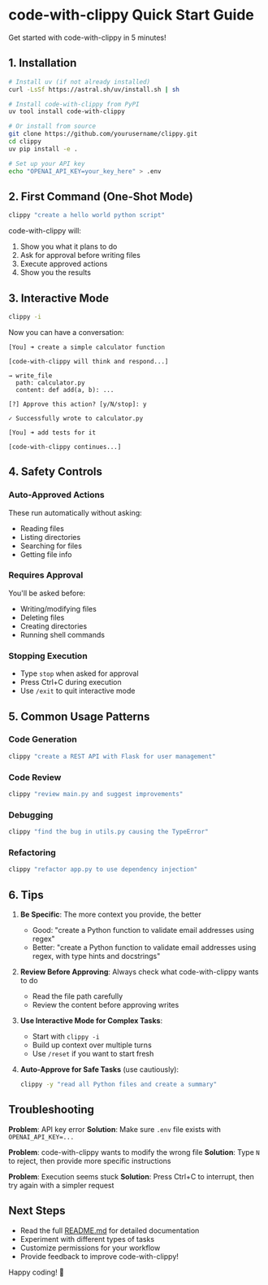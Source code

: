 # code-with-clippy Quick Start Guide

Get started with code-with-clippy in 5 minutes!

## 1. Installation

```bash
# Install uv (if not already installed)
curl -LsSf https://astral.sh/uv/install.sh | sh

# Install code-with-clippy from PyPI
uv tool install code-with-clippy

# Or install from source
git clone https://github.com/yourusername/clippy.git
cd clippy
uv pip install -e .

# Set up your API key
echo "OPENAI_API_KEY=your_key_here" > .env
```

## 2. First Command (One-Shot Mode)

```bash
clippy "create a hello world python script"
```

code-with-clippy will:

1. Show you what it plans to do
2. Ask for approval before writing files
3. Execute approved actions
4. Show you the results

## 3. Interactive Mode

```bash
clippy -i
```

Now you can have a conversation:

```
[You] ➜ create a simple calculator function

[code-with-clippy will think and respond...]

→ write_file
  path: calculator.py
  content: def add(a, b): ...

[?] Approve this action? [y/N/stop]: y

✓ Successfully wrote to calculator.py

[You] ➜ add tests for it

[code-with-clippy continues...]
```

## 4. Safety Controls

### Auto-Approved Actions

These run automatically without asking:

- Reading files
- Listing directories
- Searching for files
- Getting file info

### Requires Approval

You'll be asked before:

- Writing/modifying files
- Deleting files
- Creating directories
- Running shell commands

### Stopping Execution

- Type `stop` when asked for approval
- Press Ctrl+C during execution
- Use `/exit` to quit interactive mode

## 5. Common Usage Patterns

### Code Generation

```bash
clippy "create a REST API with Flask for user management"
```

### Code Review

```bash
clippy "review main.py and suggest improvements"
```

### Debugging

```bash
clippy "find the bug in utils.py causing the TypeError"
```

### Refactoring

```bash
clippy "refactor app.py to use dependency injection"
```

## 6. Tips

1. **Be Specific**: The more context you provide, the better

   - Good: "create a Python function to validate email addresses using regex"
   - Better: "create a Python function to validate email addresses using regex, with type hints and docstrings"

2. **Review Before Approving**: Always check what code-with-clippy wants to do

   - Read the file path carefully
   - Review the content before approving writes

3. **Use Interactive Mode for Complex Tasks**:

   - Start with `clippy -i`
   - Build up context over multiple turns
   - Use `/reset` if you want to start fresh

4. **Auto-Approve for Safe Tasks** (use cautiously):
   ```bash
   clippy -y "read all Python files and create a summary"
   ```

## Troubleshooting

**Problem**: API key error
**Solution**: Make sure `.env` file exists with `OPENAI_API_KEY=...`

**Problem**: code-with-clippy wants to modify the wrong file
**Solution**: Type `N` to reject, then provide more specific instructions

**Problem**: Execution seems stuck
**Solution**: Press Ctrl+C to interrupt, then try again with a simpler request

## Next Steps

- Read the full [README.md](README.md) for detailed documentation
- Experiment with different types of tasks
- Customize permissions for your workflow
- Provide feedback to improve code-with-clippy!

Happy coding! 📎
